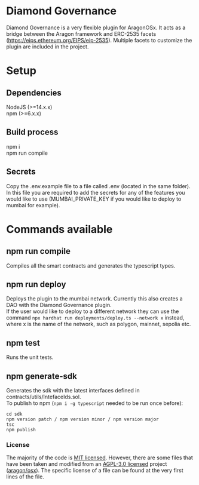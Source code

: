 # Diamond Governance
Diamond Governance is a very flexible plugin for AragonOSx. It acts as a bridge between the Aragon framework and ERC-2535 facets (https://eips.ethereum.org/EIPS/eip-2535). Multiple facets to customize the plugin are included in the project.  

# Setup
## Dependencies
NodeJS (>=14.x.x)  
npm (>=6.x.x)  

## Build process
npm i  
npm run compile  

## Secrets
Copy the .env.example file to a file called .env (located in the same folder). In this file you are required to add the secrets for any of the features you would like to use (MUMBAI_PRIVATE_KEY if you would like to deploy to mumbai for example).

# Commands available
## npm run compile
Compiles all the smart contracts and generates the typescript types.  

## npm run deploy
Deploys the plugin to the mumbai network. Currently this also creates a DAO with the Diamond Governance plugin.  
If the user would like to deploy to a different network they can use the command `npx hardhat run deployments/deploy.ts --network x` instead, where x is the name of the network, such as polygon, mainnet, sepolia etc.

## npm test
Runs the unit tests.  

## npm generate-sdk
Generates the sdk with the latest interfaces defined in contracts/utils/IntefaceIds.sol.  
To publish to npm (`npm i -g typescript` needed to be run once before):
```
cd sdk
npm version patch / npm version minor / npm version major
tsc
npm publish
```

### License

The majority of the code is [MIT licensed](./LICENSE). However, there are some files that have been taken and modified from an [AGPL-3.0 licensed](https://www.gnu.org/licenses/agpl-3.0.en.html) project ([aragon/osx](https://github.com/aragon/osx)). The specific license of a file can be found at the very first lines of the file.
